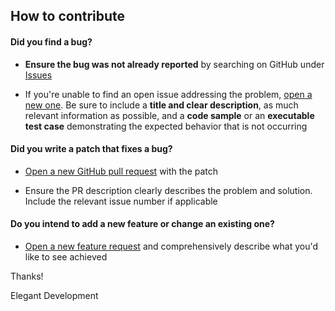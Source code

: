 ## How to contribute

#### **Did you find a bug?**

* **Ensure the bug was not already reported** by searching on GitHub under [Issues](https://github.com/relegantdevelopment/aws-cdk-featureflags/issues)

* If you're unable to find an open issue addressing the problem, [open a new one](https://github.com/elegantdevelopment/aws-cdk-featureflags/issues/new?template=bug_report.md). Be sure to include a **title and clear description**, as much relevant information as possible, and a **code sample** or an **executable test case** demonstrating the expected behavior that is not occurring

#### **Did you write a patch that fixes a bug?**

* [Open a new GitHub pull request](https://github.com/elegantdevelopment/aws-cdk-featureflags/compare) with the patch

* Ensure the PR description clearly describes the problem and solution. Include the relevant issue number if applicable

#### **Do you intend to add a new feature or change an existing one?**

* [Open a new feature request](https://github.com/elegantdevelopment/aws-cdk-featureflags/issues/new?template=feature_request.md) and comprehensively describe what you'd like to see achieved

Thanks!

Elegant Development
